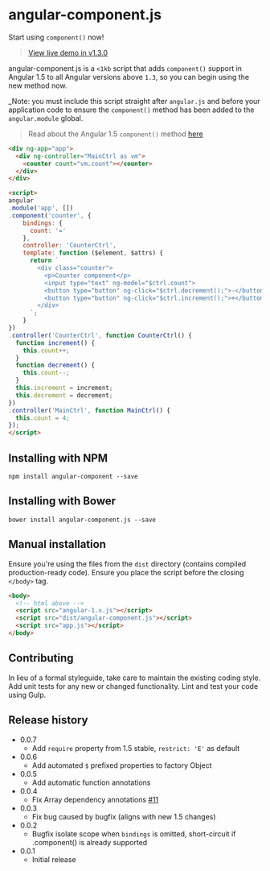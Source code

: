 # angular-component.js

Start using `component()` now!

> [View live demo in v1.3.0](http://jsfiddle.net/toddmotto/wwzeo0sv)

angular-component.js is a `<1kb` script that adds `component()` support in Angular 1.5 to all Angular versions above `1.3`, so you can begin using the new method now.

_Note: you must include this script straight after `angular.js` and before your application code to ensure the `component()` method has been added to the `angular.module` global.

> Read about the Angular 1.5 `component()` method [here](http://toddmotto.com/exploring-the-angular-1-5-component-method)

```html
<div ng-app="app">
  <div ng-controller="MainCtrl as vm">
    <counter count="vm.count"></counter>
  </div>
</div>

<script>
angular
.module('app', [])
.component('counter', {
    bindings: {
      count: '='
    },
    controller: 'CounterCtrl',
    template: function ($element, $attrs) {
      return `
        <div class="counter">
          <p>Counter component</p>
          <input type="text" ng-model="$ctrl.count">
          <button type="button" ng-click="$ctrl.decrement();">-</button>
          <button type="button" ng-click="$ctrl.increment();">+</button>
        </div>
      `;
    }
})
.controller('CounterCtrl', function CounterCtrl() {
  function increment() {
    this.count++;
  }
  function decrement() {
    this.count--;
  }
  this.increment = increment;
  this.decrement = decrement;
})
.controller('MainCtrl', function MainCtrl() {
  this.count = 4;
});
</script>
```

## Installing with NPM

```
npm install angular-component --save
```

## Installing with Bower

```
bower install angular-component.js --save
```

## Manual installation
Ensure you're using the files from the `dist` directory (contains compiled production-ready code). Ensure you place the script before the closing `</body>` tag.

```html
<body>
  <!-- html above -->
  <script src="angular-1.x.js"></script>
  <script src="dist/angular-component.js"></script>
  <script src="app.js"></script>
</body>
```

## Contributing
In lieu of a formal styleguide, take care to maintain the existing coding style. Add unit tests for any new or changed functionality. Lint and test your code using Gulp.

## Release history

- 0.0.7
  - Add `require` property from 1.5 stable, `restrict: 'E'` as default
- 0.0.6
  - Add automated `$` prefixed properties to factory Object
- 0.0.5
  - Add automatic function annotations
- 0.0.4
  - Fix Array dependency annotations [#11](https://github.com/toddmotto/angular-component/issues/11)
- 0.0.3
  - Fix bug caused by bugfix (aligns with new 1.5 changes)
- 0.0.2
  - Bugfix isolate scope when `bindings` is omitted, short-circuit if .component() is already supported
- 0.0.1
  - Initial release
